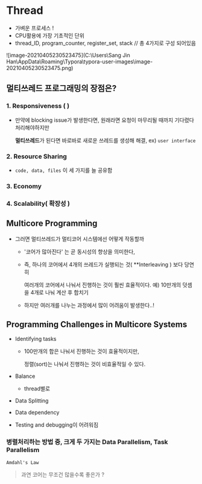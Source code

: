 # Thread



- 가벼운 프로세스 !
- CPU활용에 가장 기초적인 단위
- thread_ID, program_counter, register_set, stack // 총 4가지로 구성 되어있음

![image-20210405230523475](C:\Users\Sang Jin Han\AppData\Roaming\Typora\typora-user-images\image-20210405230523475.png)



## 멀티쓰레드 프로그래밍의 장점은?

### 1. Responsiveness ( )

- 만약에 blocking issue가 발생한다면, 원래라면 요청이 마무리될 때까지 기다렸다 처리해야하지만

  **멀티쓰레드**가 된다면 바로바로 새로운 쓰레드를 생성해 해결,  ex) ```user interface```

### 2. Resource Sharing

- `code, data, files` 이 세 가지를 늘 공유함

### 3. Economy

### 4. Scalability( 확장성 )





## Multicore Programming 

- 그러면 멀티쓰레드가 멀티코어 시스템에선 어떻게 작동할까
  - '코어가 많아진다' 는 곧 동시성의 향상을 의미한다, 
  
  - 즉, 하나의 코어에서 4개의 쓰레드가 실행되는 것( **Interleaving ) 보다 당연히
  
    여러개의 코어에서 나눠서 진행하는 것이 훨씬 효율적이다.  예) 10만개의 덧셈을 4개로 나눠 계산 후 합치기
  
  - 하지만 여러개를 나누는 과정에서 많이 어려움이 발생한다..!



## Programming Challenges in Multicore Systems

- Identifying tasks

  - 100만개의 합은 나눠서 진행하는 것이 효율적이지만,

    정렬(sort)는 나눠서 진행하는 것이 비효율적일 수 있다.

- Balance

  - thread별로 

- Data Splitting

- Data dependency

- Testing and debugging이 어려워짐



### 병렬처리하는 방법 중, 크게 두 가지는 Data Parallelism, Task Parallelism



`Amdahl's Law` 

> 과연 코어는 무조건 많을수록 좋은가 ?

